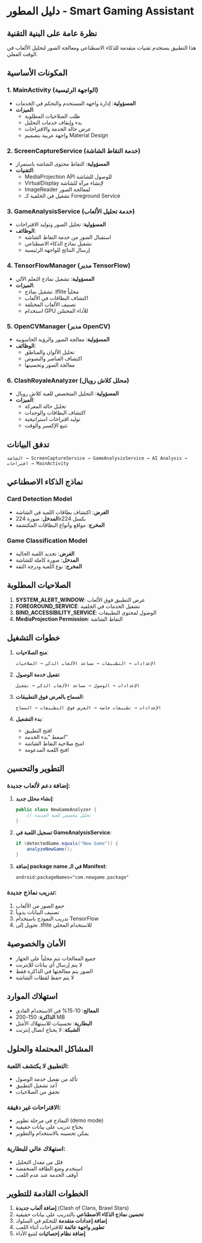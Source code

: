 # دليل المطور - Smart Gaming Assistant

## نظرة عامة على البنية التقنية

هذا التطبيق يستخدم تقنيات متقدمة للذكاء الاصطناعي ومعالجة الصور لتحليل الألعاب في الوقت الفعلي.

## المكونات الأساسية

### 1. MainActivity (الواجهة الرئيسية)
- **المسؤولية**: إدارة واجهة المستخدم والتحكم في الخدمات
- **الميزات**:
  - طلب الصلاحيات المطلوبة
  - بدء وإيقاف خدمات التحليل
  - عرض حالة الخدمة والاقتراحات
  - واجهة عربية بتصميم Material Design

### 2. ScreenCaptureService (خدمة التقاط الشاشة)
- **المسؤولية**: التقاط محتوى الشاشة باستمرار
- **التقنيات**:
  - MediaProjection API للوصول للشاشة
  - VirtualDisplay لإنشاء مرآة للشاشة
  - ImageReader لمعالجة الصور
  - تشغيل في الخلفية كـ Foreground Service

### 3. GameAnalysisService (خدمة تحليل الألعاب)
- **المسؤولية**: تحليل الصور وتوليد الاقتراحات
- **الوظائف**:
  - استقبال الصور من خدمة التقاط الشاشة
  - تشغيل نماذج الذكاء الاصطناعي
  - إرسال النتائج للواجهة الرئيسية

### 4. TensorFlowManager (مدير TensorFlow)
- **المسؤولية**: تشغيل نماذج التعلم الآلي
- **الميزات**:
  - تشغيل نماذج .tflite محلياً
  - اكتشاف البطاقات في الألعاب
  - تصنيف الألعاب المختلفة
  - استخدام GPU للأداء المحسّن

### 5. OpenCVManager (مدير OpenCV)
- **المسؤولية**: معالجة الصور والرؤية الحاسوبية
- **الوظائف**:
  - تحليل الألوان والمناطق
  - اكتشاف العناصر والنصوص
  - معالجة الصور وتحسينها

### 6. ClashRoyaleAnalyzer (محلل كلاش رويال)
- **المسؤولية**: التحليل المتخصص للعبة كلاش رويال
- **الميزات**:
  - تحليل حالة المعركة
  - اكتشاف البطاقات والوحدات
  - توليد اقتراحات استراتيجية
  - تتبع الإكسير والوقت

## تدفق البيانات

```
الشاشة → ScreenCaptureService → GameAnalysisService → AI Analysis → اقتراحات → MainActivity
```

## نماذج الذكاء الاصطناعي

### Card Detection Model
- **الغرض**: اكتشاف بطاقات اللعبة في الشاشة
- **المدخل**: صورة 224x224 بكسل
- **المخرج**: مواقع وأنواع البطاقات المكتشفة

### Game Classification Model
- **الغرض**: تحديد اللعبة الحالية
- **المدخل**: صورة كاملة للشاشة
- **المخرج**: نوع اللعبة ودرجة الثقة

## الصلاحيات المطلوبة

1. **SYSTEM_ALERT_WINDOW**: عرض التطبيق فوق الألعاب
2. **FOREGROUND_SERVICE**: تشغيل الخدمات في الخلفية
3. **BIND_ACCESSIBILITY_SERVICE**: الوصول لمحتوى التطبيقات
4. **MediaProjection Permission**: التقاط الشاشة

## خطوات التشغيل

1. **منح الصلاحيات**:
   ```
   الإعدادات → التطبيقات → مساعد الألعاب الذكي → الصلاحيات
   ```

2. **تفعيل خدمة الوصول**:
   ```
   الإعدادات → الوصول → مساعد الألعاب الذكي → تفعيل
   ```

3. **السماح بالعرض فوق التطبيقات**:
   ```
   الإعدادات → تطبيقات خاصة → العرض فوق التطبيقات → السماح
   ```

4. **بدء التشغيل**:
   - افتح التطبيق
   - اضغط "بدء الخدمة"
   - امنح صلاحية التقاط الشاشة
   - افتح اللعبة المدعومة

## التطوير والتحسين

### إضافة دعم لألعاب جديدة:

1. **إنشاء محلل جديد**:
   ```java
   public class NewGameAnalyzer {
       // تحليل مخصص للعبة الجديدة
   }
   ```

2. **تسجيل اللعبة في GameAnalysisService**:
   ```java
   if (detectedGame.equals("New Game")) {
       analyzeNewGame();
   }
   ```

3. **إضافة package name في الـ Manifest**:
   ```xml
   android:packageNames="com.newgame.package"
   ```

### تدريب نماذج جديدة:

1. جمع الصور من الألعاب
2. تصنيف البيانات يدوياً
3. تدريب النموذج باستخدام TensorFlow
4. تحويل إلى .tflite للاستخدام المحلي

## الأمان والخصوصية

- جميع المعالجات تتم محلياً على الجهاز
- لا يتم إرسال أي بيانات للإنترنت
- الصور يتم معالجتها في الذاكرة فقط
- لا يتم حفظ لقطات الشاشة

## استهلاك الموارد

- **المعالج**: 10-15% في الاستخدام العادي
- **الذاكرة**: 150-200 MB
- **البطارية**: تحسينات للاستهلاك الأمثل
- **الشبكة**: لا يحتاج اتصال إنترنت

## المشاكل المحتملة والحلول

### التطبيق لا يكتشف اللعبة:
- تأكد من تفعيل خدمة الوصول
- أعد تشغيل التطبيق
- تحقق من الصلاحيات

### الاقتراحات غير دقيقة:
- النماذج في مرحلة تطوير (demo mode)
- يحتاج تدريب على بيانات حقيقية
- يمكن تحسينه بالاستخدام والتطوير

### استهلاك عالي للبطارية:
- قلل من معدل التحليل
- استخدم وضع الطاقة المنخفضة
- أوقف الخدمة عند عدم اللعب

## الخطوات القادمة للتطوير

1. **إضافة ألعاب جديدة** (Clash of Clans, Brawl Stars)
2. **تحسين نماذج الذكاء الاصطناعي** بالتدريب على بيانات حقيقية
3. **إضافة إعدادات متقدمة** للتحكم في السلوك
4. **تطوير واجهة عائمة** للاقتراحات أثناء اللعب
5. **إضافة نظام إحصائيات** لتتبع الأداء